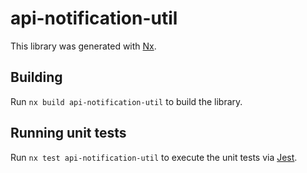 # api-notification-util

This library was generated with [Nx](https://nx.dev).

## Building

Run `nx build api-notification-util` to build the library.

## Running unit tests

Run `nx test api-notification-util` to execute the unit tests via [Jest](https://jestjs.io).
